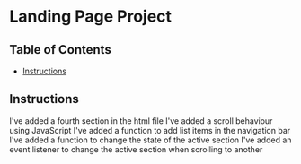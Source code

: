 # Landing Page Project

## Table of Contents

* [Instructions](#instructions)

## Instructions

I've added a fourth section in the html file
I've added a scroll behaviour using JavaScript
I've added a function to add list items in the navigation bar
I've added a function to change the state of the active section
I've added an event listener to change the active section when scrolling to another